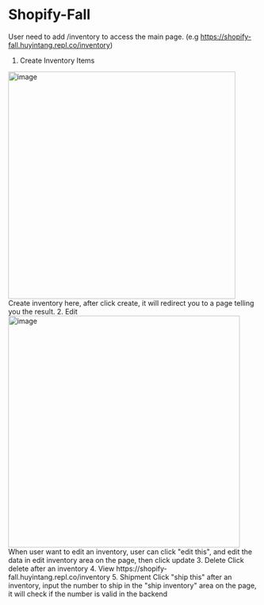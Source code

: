# Shopify-Fall
User need to add /inventory to access the main page. (e.g https://shopify-fall.huyintang.repl.co/inventory)
1. Create Inventory Items
<img width="458" alt="image" src="https://user-images.githubusercontent.com/25135389/168220559-8d33e7bc-d9fd-4b66-b713-cdd9a072a456.png">
Create inventory here, after click create, it will redirect you to a page telling you the result.
2. Edit
<img width="467" alt="image" src="https://user-images.githubusercontent.com/25135389/168220701-ddf90768-ac41-48c3-8cbb-03baa9412453.png">
When user want to edit an inventory, user can click "edit this", and edit the data in edit inventory area on the page, then click update
3. Delete
Click delete after an inventory
4. View
https://shopify-fall.huyintang.repl.co/inventory
5. Shipment
Click "ship this" after an inventory, input the number to ship in the "ship inventory" area on the page, it will check if the number is valid in the backend
